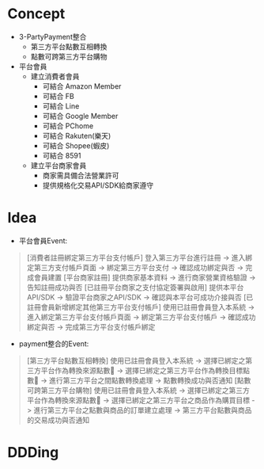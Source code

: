 # Concept
  
* 3-PartyPayment整合
  * 第三方平台點數互相轉換
  * 點數可跨第三方平台購物
* 平台會員
  * 建立消費者會員
    * 可結合 Amazon Member
    * 可結合 FB
    * 可結合 Line
    * 可結合 Google Member
    * 可結合 PChome
    * 可結合 Rakuten(樂天)
    * 可結合 Shopee(蝦皮)
    * 可結合 8591
  * 建立平台商家會員
    * 商家需具備合法營業許可
    * 提供規格化交易API/SDK給商家遵守
  
# Idea  
  
* 平台會員Event:  
> [消費者註冊綁定第三方平台支付帳戶] 登入第三方平台進行註冊 -> 進入綁定第三方支付帳戶頁面 -> 綁定第三方平台支付 -> 確認成功綁定與否 -> 完成會員建置
> [平台商家註冊] 提供商家基本資料 -> 進行商家營業資格驗證 -> 告知註冊成功與否
> [已註冊平台商家之支付協定簽署與啟用] 提供本平台API/SDK -> 驗證平台商家之API/SDK -> 確認與本平台可成功介接與否
> [已註冊會員新增綁定其他第三方平台支付帳戶] 使用已註冊會員登入本系統 -> 進入綁定第三方平台支付帳戶頁面 -> 綁定第三方平台支付帳戶 -> 確認成功綁定與否 -> 完成第三方平台支付帳戶綁定
  
* payment整合的Event:  
> [第三方平台點數互相轉換] 使用已註冊會員登入本系統 -> 選擇已綁定之第三方平台作為轉換來源點數 -> 選擇已綁定之第三方平台作為轉換目標點數 -> 進行第三方平台之間點數轉換處理 -> 點數轉換成功與否通知
> [點數可跨第三方平台購物] 使用已註冊會員登入本系統 -> 選擇已綁定之第三方平台作為轉換來源點數 -> 選擇已綁定之第三方平台之商品作為購買目標 -> 進行第三方平台之點數與商品的訂單建立處理 -> 第三方平台點數與商品的交易成功與否通知
  
# DDDing  